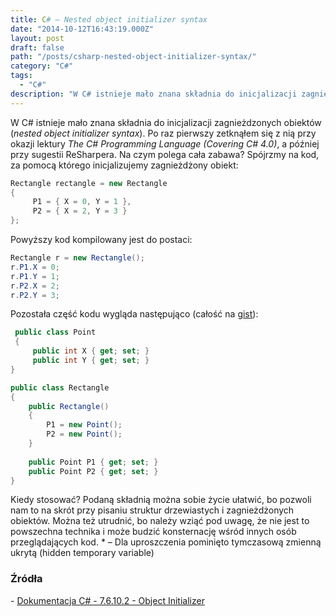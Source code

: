 ```yaml
---
title: C# — Nested object initializer syntax
date: "2014-10-12T16:43:19.000Z"
layout: post
draft: false
path: "/posts/csharp-nested-object-initializer-syntax/"
category: "C#"
tags:
  - "C#"
description: "W C# istnieje mało znana składnia do inicjalizacji zagnieżdzonych obiektów (nested object initializer syntax)."
---
```


W C# istnieje mało znana składnia do inicjalizacji zagnieżdzonych obiektów (_nested object initializer syntax_). Po raz pierwszy zetknąłem się z nią przy okazji lektury _The C# Programming Language (Covering C# 4.0)_, a później przy sugestii ReSharpera. Na czym polega cała zabawa? Spójrzmy na kod, za pomocą którego inicjalizujemy zagnieżdżony obiekt: 
```csharp
Rectangle rectangle = new Rectangle
{
     P1 = { X = 0, Y = 1 },
     P2 = { X = 2, Y = 3 }
}; 
```
 Powyższy kod kompilowany jest do postaci: 
```csharp
Rectangle r = new Rectangle(); 
r.P1.X = 0;
r.P1.Y = 1;
r.P2.X = 2;
r.P2.Y = 3; 
```
 Pozostała część kodu wygląda następująco (całość na [gist](https://gist.github.com/dariusz-wozniak/3cc70aa649761d6a0076 "gist")): 
```csharp
 public class Point
 {
     public int X { get; set; }
     public int Y { get; set; }
}

public class Rectangle
{
    public Rectangle()
    {
        P1 = new Point();
        P2 = new Point();
    }
    
    public Point P1 { get; set; }
    public Point P2 { get; set; } 
} 
```
 Kiedy stosować? Podaną składnią można sobie życie ułatwić, bo pozwoli nam to na skrót przy pisaniu struktur drzewiastych i zagnieżdżonych obiektów. Można też utrudnić, bo należy wziąć pod uwagę, że nie jest to powszechna technika i może budzić konsternację wśród innych osób przeglądających kod. * – Dla uproszczenia pominięto tymczasową zmienną ukrytą (hidden temporary variable)

### Źródła

\- [Dokumentacja C# - 7.6.10.2 - Object Initializer](http://books.google.pl/books?id=s-IH_x6ytuQC&pg=PT434&lpg=PT434&dq=nested+7.6.10.2&source=bl&ots=ls631RfRfU&sig=v_7KJ_JymXXQklwPtdjQ5lR9hXY&hl=pl&sa=X&ei=kqE6VPeQEZOxabzpgrgI&ved=0CEAQ6AEwBA#v=onepage&q=nested%207.6.10.2&f=false)